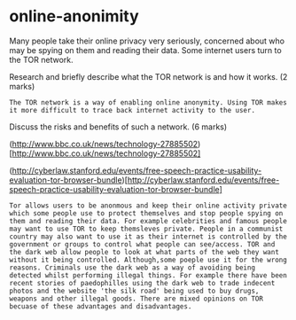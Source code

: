 online-anonimity
================

Many people take their online privacy very seriously, concerned about who may be spying on them and reading their data. Some internet users turn to the TOR network.

Research and briefly describe what the TOR network is and how it works. (2 marks)

```
The TOR network is a way of enabling online anonymity. Using TOR makes it more difficult to trace back internet activity to the user.
```

Discuss the risks and benefits of such a network. (6 marks)

(http://www.bbc.co.uk/news/technology-27885502)[http://www.bbc.co.uk/news/technology-27885502]

(http://cyberlaw.stanford.edu/events/free-speech-practice-usability-evaluation-tor-browser-bundle)[http://cyberlaw.stanford.edu/events/free-speech-practice-usability-evaluation-tor-browser-bundle]


```
Tor allows users to be anonmous and keep their online activity private which some people use to protect themselves and stop people spying on them and reading their data. For example celebrities and famous people may want to use TOR to keep themsleves private. People in a communist country may also want to use it as their internet is controlled by the government or groups to control what people can see/access. TOR and the dark web allow people to look at what parts of the web they want without it being controlled. Although,some poeple use it for the wrong reasons. Criminals use the dark web as a way of avoiding being detected whilst performing illegal things. For example there have been recent stories of paedophilles using the dark web to trade indecent photos and the website 'the silk road' being used to buy drugs, weapons and other illegal goods. There are mixed opinions on TOR becuase of these advantages and disadvantages.
